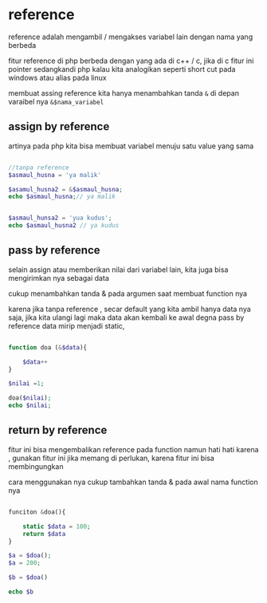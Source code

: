 # reference



reference adalah mengambil / mengakses variabel lain dengan nama yang berbeda

fitur reference di php berbeda dengan yang ada di c++ / c, jika di c fitur ini pointer
sedangkandi php kalau kita analogikan seperti short cut pada windows atau alias pada linux

membuat assing reference kita hanya menambahkan tanda `&` di depan varaibel nya
`&$nama_variabel`

## assign by reference
artinya pada php kita bisa membuat variabel menuju satu value yang sama

```php

//tanpa reference
$asmaul_husna = 'ya malik'

$asamul_husna2 = &$asmaul_husna;
echo $asmaul_husna;// ya malik


$asmaul_hunsa2 = 'yua kudus'; 
echo $asmaul_husna2 // ya kudus

```


## pass by reference

selain assign atau memberikan nilai dari variabel lain, kita juga bisa mengirimkan nya sebagai data

cukup menambahkan tanda & pada argumen saat membuat function nya

karena jika tanpa reference , secar default yang kita ambil hanya data nya saja, jika kita ulangi lagi maka data akan kembali ke awal
degna pass by reference data mirip menjadi static,

```php

function doa (&$data){

    $data++
}

$nilai =1;

doa($nilai);
echo $nilai;
```


## return by reference

fitur ini bisa mengembalikan reference pada function
namun hati hati karena , gunakan fitur ini jika memang di perlukan, karena fitur ini bisa membingungkan

cara menggunakan nya cukup tambahkan tanda & pada awal nama function nya

```php

funciton &doa(){

    static $data = 100;
    return $data
}

$a = $doa();
$a = 200;

$b = $doa()

echo $b
```